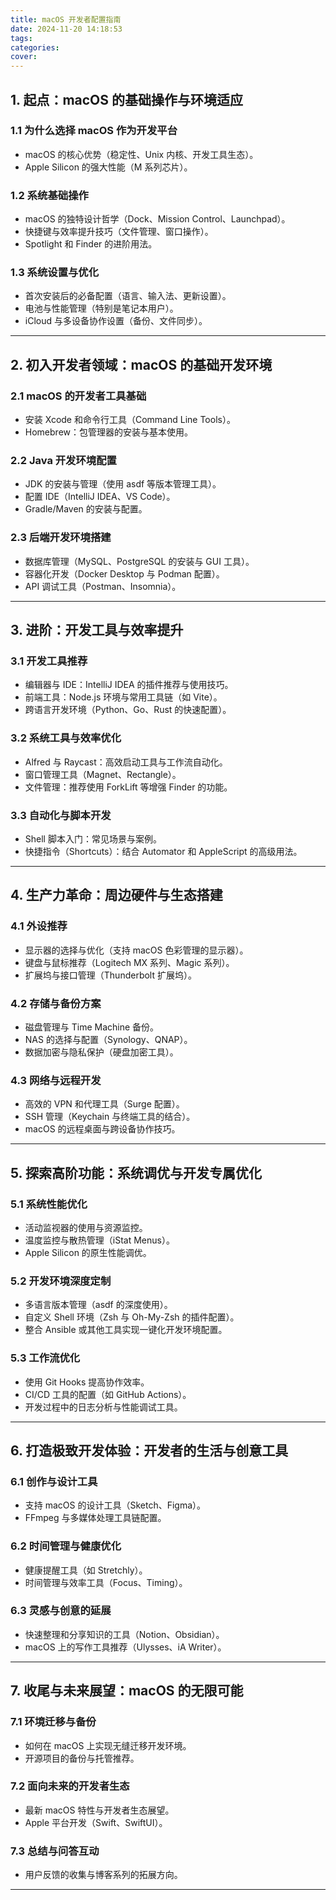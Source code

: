 ```yaml
---
title: macOS 开发者配置指南
date: 2024-11-20 14:18:53
tags:
categories:
cover:
---
```


## 1. 起点：macOS 的基础操作与环境适应

### 1.1 为什么选择 macOS 作为开发平台
- macOS 的核心优势（稳定性、Unix 内核、开发工具生态）。
- Apple Silicon 的强大性能（M 系列芯片）。

### 1.2 系统基础操作
- macOS 的独特设计哲学（Dock、Mission Control、Launchpad）。
- 快捷键与效率提升技巧（文件管理、窗口操作）。
- Spotlight 和 Finder 的进阶用法。

### 1.3 系统设置与优化
- 首次安装后的必备配置（语言、输入法、更新设置）。
- 电池与性能管理（特别是笔记本用户）。
- iCloud 与多设备协作设置（备份、文件同步）。

---

## 2. 初入开发者领域：macOS 的基础开发环境

### 2.1 macOS 的开发者工具基础
- 安装 Xcode 和命令行工具（Command Line Tools）。
- Homebrew：包管理器的安装与基本使用。

### 2.2 Java 开发环境配置
- JDK 的安装与管理（使用 asdf 等版本管理工具）。
- 配置 IDE（IntelliJ IDEA、VS Code）。
- Gradle/Maven 的安装与配置。

### 2.3 后端开发环境搭建
- 数据库管理（MySQL、PostgreSQL 的安装与 GUI 工具）。
- 容器化开发（Docker Desktop 与 Podman 配置）。
- API 调试工具（Postman、Insomnia）。

---

## 3. 进阶：开发工具与效率提升

### 3.1 开发工具推荐
- 编辑器与 IDE：IntelliJ IDEA 的插件推荐与使用技巧。
- 前端工具：Node.js 环境与常用工具链（如 Vite）。
- 跨语言开发环境（Python、Go、Rust 的快速配置）。

### 3.2 系统工具与效率优化
- Alfred 与 Raycast：高效启动工具与工作流自动化。
- 窗口管理工具（Magnet、Rectangle）。
- 文件管理：推荐使用 ForkLift 等增强 Finder 的功能。

### 3.3 自动化与脚本开发
- Shell 脚本入门：常见场景与案例。
- 快捷指令（Shortcuts）：结合 Automator 和 AppleScript 的高级用法。

---

## 4. 生产力革命：周边硬件与生态搭建

### 4.1 外设推荐
- 显示器的选择与优化（支持 macOS 色彩管理的显示器）。
- 键盘与鼠标推荐（Logitech MX 系列、Magic 系列）。
- 扩展坞与接口管理（Thunderbolt 扩展坞）。

### 4.2 存储与备份方案
- 磁盘管理与 Time Machine 备份。
- NAS 的选择与配置（Synology、QNAP）。
- 数据加密与隐私保护（硬盘加密工具）。

### 4.3 网络与远程开发
- 高效的 VPN 和代理工具（Surge 配置）。
- SSH 管理（Keychain 与终端工具的结合）。
- macOS 的远程桌面与跨设备协作技巧。

---

## 5. 探索高阶功能：系统调优与开发专属优化

### 5.1 系统性能优化
- 活动监视器的使用与资源监控。
- 温度监控与散热管理（iStat Menus）。
- Apple Silicon 的原生性能调优。

### 5.2 开发环境深度定制
- 多语言版本管理（asdf 的深度使用）。
- 自定义 Shell 环境（Zsh 与 Oh-My-Zsh 的插件配置）。
- 整合 Ansible 或其他工具实现一键化开发环境配置。

### 5.3 工作流优化
- 使用 Git Hooks 提高协作效率。
- CI/CD 工具的配置（如 GitHub Actions）。
- 开发过程中的日志分析与性能调试工具。

---

## 6. 打造极致开发体验：开发者的生活与创意工具

### 6.1 创作与设计工具
- 支持 macOS 的设计工具（Sketch、Figma）。
- FFmpeg 与多媒体处理工具链配置。

### 6.2 时间管理与健康优化
- 健康提醒工具（如 Stretchly）。
- 时间管理与效率工具（Focus、Timing）。

### 6.3 灵感与创意的延展
- 快速整理和分享知识的工具（Notion、Obsidian）。
- macOS 上的写作工具推荐（Ulysses、iA Writer）。

---

## 7. 收尾与未来展望：macOS 的无限可能

### 7.1 环境迁移与备份
- 如何在 macOS 上实现无缝迁移开发环境。
- 开源项目的备份与托管推荐。

### 7.2 面向未来的开发者生态
- 最新 macOS 特性与开发者生态展望。
- Apple 平台开发（Swift、SwiftUI）。

### 7.3 总结与问答互动
- 用户反馈的收集与博客系列的拓展方向。

---

